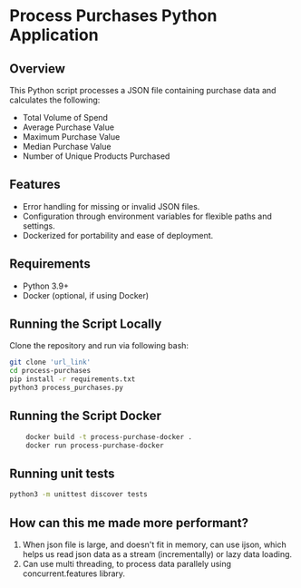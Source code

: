# Process Purchases Python Application

## Overview
This Python script processes a JSON file containing purchase data and calculates the following:
- Total Volume of Spend
- Average Purchase Value
- Maximum Purchase Value
- Median Purchase Value
- Number of Unique Products Purchased

## Features
- Error handling for missing or invalid JSON files.
- Configuration through environment variables for flexible paths and settings.
- Dockerized for portability and ease of deployment.

## Requirements
- Python 3.9+
- Docker (optional, if using Docker)

## Running the Script Locally

Clone the repository and run via following bash:

   ```bash
   git clone 'url_link'
   cd process-purchases
   pip install -r requirements.txt
   python3 process_purchases.py

   ```

## Running the Script Docker

``` bash
    docker build -t process-purchase-docker .
    docker run process-purchase-docker
```

## Running unit tests

``` bash
python3 -m unittest discover tests  
```

## How can this me made more performant?

1. When json file is large, and doesn't fit in memory, can use ijson, which helps us read json data as a stream (incrementally) or lazy data loading.
2. Can use multi threading, to process data parallely using concurrent.features library.
